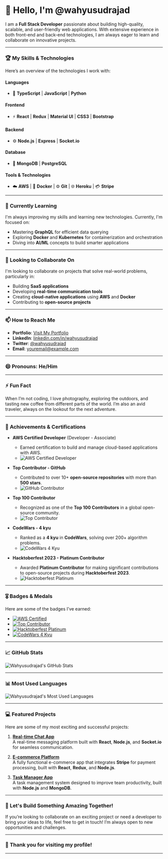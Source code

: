 # 👋 Hello, I'm **@wahyusudrajad**

I am a **Full Stack Developer** passionate about building high-quality, scalable, and user-friendly web applications. With extensive experience in both front-end and back-end technologies, I am always eager to learn and collaborate on innovative projects.

---

### 🏆 **My Skills & Technologies**

Here’s an overview of the technologies I work with:

#### **Languages**
- 📝 **TypeScript** | **JavaScript** | **Python**

#### **Frontend**
- ⚡ **React** | **Redux** | **Material UI** | **CSS3** | **Bootstrap**

#### **Backend**
- ⚙️ **Node.js** | **Express** | **Socket.io**

#### **Database**
- 💾 **MongoDB** | **PostgreSQL**

#### **Tools & Technologies**
- ☁️ **AWS** | 🐳 **Docker** | ⚙️ **Git** | 🌐 **Heroku** | 💳 **Stripe**

---

### 🌱 **Currently Learning**

I'm always improving my skills and learning new technologies. Currently, I'm focused on:

- Mastering **GraphQL** for efficient data querying
- Exploring **Docker** and **Kubernetes** for containerization and orchestration
- Diving into **AI/ML** concepts to build smarter applications

---

### 💞️ **Looking to Collaborate On**

I'm looking to collaborate on projects that solve real-world problems, particularly in:

- Building **SaaS applications**
- Developing **real-time communication tools**
- Creating **cloud-native applications** using **AWS** and **Docker**
- Contributing to **open-source projects**

---

### 📫 **How to Reach Me**

- **Portfolio**: [Visit My Portfolio](https://your-portfolio.com)
- **LinkedIn**: [linkedin.com/in/wahyusudrajad](https://linkedin.com/in/wahyusudrajad)
- **Twitter**: [@wahyusudrajad](https://twitter.com/wahyusudrajad)
- **Email**: [youremail@example.com](mailto:youremail@example.com)

---

### 😄 **Pronouns**: He/Him

---

### ⚡ **Fun Fact**

When I’m not coding, I love photography, exploring the outdoors, and tasting new coffee from different parts of the world. I’m also an avid traveler, always on the lookout for the next adventure.

---

### 🏅 **Achievements & Certifications**

- **AWS Certified Developer** (Developer - Associate)
  - Earned certification to build and manage cloud-based applications with AWS.
  - ![AWS Certified Developer](https://img.shields.io/badge/-AWS%20Certified%20Developer-FF9900?style=flat&logo=amazonaws&logoColor=white)

- **Top Contributor - GitHub**  
  - Contributed to over 10+ **open-source repositories** with more than **500 stars**.
  - ![GitHub Contributor](https://img.shields.io/badge/-GitHub%20Contributor-lightgray?style=flat&logo=github&logoColor=black)

- **Top 100 Contributor**  
  - Recognized as one of the **Top 100 Contributors** in a global open-source community.
  - ![Top Contributor](https://img.shields.io/badge/-Top%20100%20Contributor-0A66C2?style=flat&logo=github&logoColor=white)

- **CodeWars - 4 kyu**  
  - Ranked as a **4 kyu** in **CodeWars**, solving over 200+ algorithm problems.
  - ![CodeWars 4 Kyu](https://img.shields.io/badge/CodeWars-4%20kyu-B1361E?style=flat&logo=codewars&logoColor=white)

- **Hacktoberfest 2023 - Platinum Contributor**  
  - Awarded **Platinum Contributor** for making significant contributions to open-source projects during **Hacktoberfest 2023**.
  - ![Hacktoberfest Platinum](https://img.shields.io/badge/Hacktoberfest%202023-Platinum-FF6F61?style=flat&logo=github&logoColor=white)

---

### 🎖 **Badges & Medals**

Here are some of the badges I’ve earned:

- [![AWS Certified](https://img.shields.io/badge/-AWS%20Certified-FF9900?style=flat&logo=amazonaws&logoColor=white)](https://aws.amazon.com/certification/)
- [![Top Contributor](https://img.shields.io/badge/-Top%20100%20Contributor-0A66C2?style=flat&logo=github&logoColor=white)](https://github.com/wahyusudrajad)
- [![Hacktoberfest Platinum](https://img.shields.io/badge/Hacktoberfest%202023-Platinum-FF6F61?style=flat&logo=github&logoColor=white)](https://hacktoberfest.digitalocean.com)
- [![CodeWars 4 Kyu](https://img.shields.io/badge/CodeWars-4%20kyu-B1361E?style=flat&logo=codewars&logoColor=white)](https://www.codewars.com/users/wahyusudrajad)

---

### 📈 **GitHub Stats**

![Wahyusudrajad's GitHub Stats](https://github-readme-stats.vercel.app/api?username=wahyusudrajad&show_icons=true&count_private=true&theme=radical)

---

### 📊 **Most Used Languages**

![Wahyusudrajad's Most Used Languages](https://github-readme-stats.vercel.app/api/top-langs/?username=wahyusudrajad&langs_count=10&theme=radical)

---

### 💻 **Featured Projects**

Here are some of my most exciting and successful projects:

1. **[Real-time Chat App](https://github.com/wahyusudrajad/chat-app)**  
   A real-time messaging platform built with **React**, **Node.js**, and **Socket.io** for seamless communication.

2. **[E-commerce Platform](https://github.com/wahyusudrajad/e-commerce)**  
   A fully functional e-commerce app that integrates **Stripe** for payment processing, built with **React**, **Redux**, and **Node.js**.

3. **[Task Manager App](https://github.com/wahyusudrajad/task-manager)**  
   A task management system designed to improve team productivity, built with **Node.js** and **MongoDB**.

---

### 🚀 **Let's Build Something Amazing Together!**

If you’re looking to collaborate on an exciting project or need a developer to bring your ideas to life, feel free to get in touch! I’m always open to new opportunities and challenges.

---

### 🎉 **Thank you for visiting my profile!**

---

